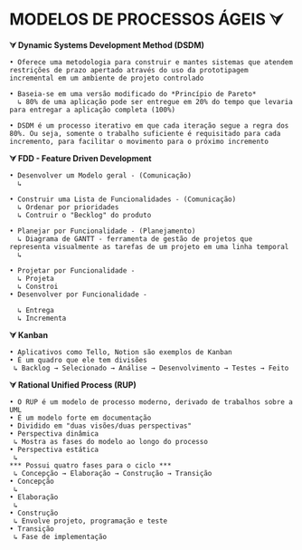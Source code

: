 # MODELOS DE PROCESSOS ÁGEIS ⮛

  **⮛ Dynamic Systems Development Method (DSDM)**
    
    • Oferece uma metodologia para construir e mantes sistemas que atendem restrições de prazo apertado através do uso da prototipagem incremental em um ambiente de projeto controlado
    
    • Baseia-se em uma versão modificado do *Princípio de Pareto*
      ↳ 80% de uma aplicação pode ser entregue em 20% do tempo que levaria para entregar a aplicação completa (100%)
      
    • DSDM é um processo iterativo em que cada iteração segue a regra dos 80%. Ou seja, somente o trabalho suficiente é requisitado para cada incremento, para facilitar o movimento para o próximo incremento
  
  **⮛ FDD - Feature Driven Development**
  
    • Desenvolver um Modelo geral - (Comunicação)
      ↳ 
      
    • Construir uma Lista de Funcionalidades - (Comunicação)
      ↳ Ordenar por prioridades
      ↳ Contruir o "Becklog" do produto
      
    • Planejar por Funcionalidade - (Planejamento)
      ↳ Diagrama de GANTT - ferramenta de gestão de projetos que representa visualmente as tarefas de um projeto em uma linha temporal
      ↳ 
      
    • Projetar por Funcionalidade - 
      ↳ Projeta
      ↳ Constroi
    • Desenvolver por Funcionalidade - 
    
      ↳ Entrega
      ↳ Incrementa
  
   **⮛ Kanban**
    
    • Aplicativos como Tello, Notion são exemplos de Kanban 
    • É um quadro que ele tem divisões
     ↳ Backlog → Selecionado → Análise → Desenvolvimento → Testes → Feito
   
   **⮛ Rational Unified Process (RUP)**

    • O RUP é um modelo de processo moderno, derivado de trabalhos sobre a UML
    • É um modelo forte em documentação
    • Dividido em "duas visões/duas perspectivas"
    • Perspectiva dinâmica
     ↳ Mostra as fases do modelo ao longo do processo
    • Perspectiva estática 
     ↳ 
    *** Possui quatro fases para o ciclo ***
     ↳ Concepção → Elaboração → Construção → Transição
    • Concepção
     ↳
    • Elaboração
     ↳ 
    • Construção
     ↳ Envolve projeto, programação e teste
    • Transição
     ↳ Fase de implementação
